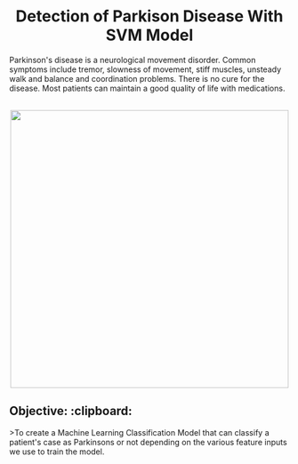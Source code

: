 <h1 align="center">Detection of Parkison Disease With SVM Model </h1> 
Parkinson's disease is a neurological movement disorder. Common symptoms include tremor, slowness of movement, stiff muscles, unsteady walk and balance and coordination problems. There is no cure for the disease. Most patients can maintain a good quality of life with medications. </br>
<p align="center"></br>
<img src='https://user-images.githubusercontent.com/87633445/139222600-d6b2eb3e-36ea-4c0c-8d58-f67483937184.png' width="500" heigth="600">
 </br>
<h2 align="left">Objective: :clipboard:</h2>
>To create a Machine Learning Classification Model that can classify a patient's case as Parkinsons or not depending on the various feature inputs we use to train the model.</br>
